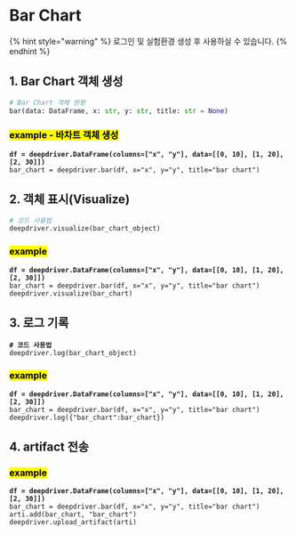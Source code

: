 # Bar Chart

{% hint style="warning" %}
로그인 및 실험환경 생성 후 사용하실 수 있습니다.
{% endhint %}

## 1. Bar Chart 객체 생성

```python
# Bar Chart 객체 원형
bar(data: DataFrame, x: str, y: str, title: str = None) 
```

### <mark style="background-color:yellow;">example - 바차트 객체 생성</mark>

<pre class="language-python"><code class="lang-python"><strong>df = deepdriver.DataFrame(columns=["x", "y"], data=[[0, 10], [1, 20], [2, 30]])
</strong>bar_chart = deepdriver.bar(df, x="x", y="y", title="bar chart")
</code></pre>

## 2. 객체 표시(Visualize)

```python
# 코드 사용법
deepdriver.visualize(bar_chart_object)
```

### <mark style="background-color:yellow;">example</mark>

<pre class="language-python"><code class="lang-python"><strong>df = deepdriver.DataFrame(columns=["x", "y"], data=[[0, 10], [1, 20], [2, 30]])
</strong>bar_chart = deepdriver.bar(df, x="x", y="y", title="bar chart")
deepdriver.visualize(bar_chart)
</code></pre>

## 3. 로그 기록

<pre class="language-python"><code class="lang-python"><strong># 코드 사용법
</strong>deepdriver.log(bar_chart_object)
</code></pre>

### <mark style="background-color:yellow;">example</mark>

<pre class="language-python"><code class="lang-python"><strong>df = deepdriver.DataFrame(columns=["x", "y"], data=[[0, 10], [1, 20], [2, 30]])
</strong>bar_chart = deepdriver.bar(df, x="x", y="y", title="bar chart")
deepdriver.log({"bar_chart":bar_chart})
</code></pre>

## 4. artifact 전송

### <mark style="background-color:yellow;">example</mark>

<pre class="language-python"><code class="lang-python"><strong>df = deepdriver.DataFrame(columns=["x", "y"], data=[[0, 10], [1, 20], [2, 30]])
</strong>bar_chart = deepdriver.bar(df, x="x", y="y", title="bar chart")
arti.add(bar_chart, "bar_chart")
deepdriver.upload_artifact(arti)
</code></pre>
